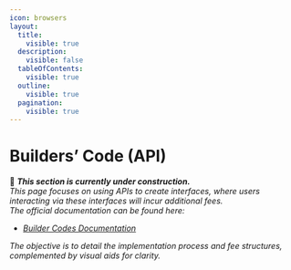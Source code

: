 ```yaml
---
icon: browsers
layout:
  title:
    visible: true
  description:
    visible: false
  tableOfContents:
    visible: true
  outline:
    visible: true
  pagination:
    visible: true
---
```


# Builders’ Code (API)

🚧 _**This section is currently under construction.**_\
_This page focuses on using APIs to create interfaces, where users interacting via these interfaces will incur additional fees._\
_The official documentation can be found here:_

* [_Builder Codes Documentation_](https://hyperliquid.gitbook.io/hyperliquid-docs/trading/builder-codes)

_The objective is to detail the implementation process and fee structures, complemented by visual aids for clarity._
